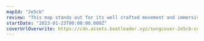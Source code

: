 ```yaml
---
mapId: "2e5cb"
review: "This map stands out for its well crafted movement and immersive V3 lightshow! With its engaging patterns and accessible full spread, this map can be enjoyed by everybody!"
startDate: "2023-01-23T00:00:00.000Z"
coverUrlOverwrite: https://cdn.assets.beatleader.xyz/songcover-2e5cb-cover.jpg
---
```

